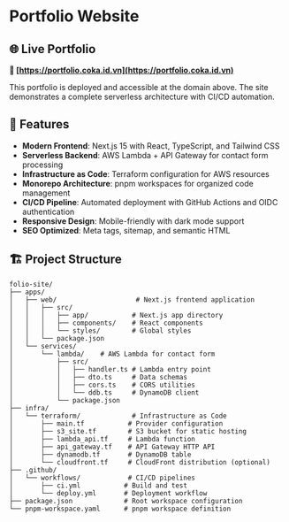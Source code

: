 # Portfolio Website

## 🌐 Live Portfolio

**🔗 [https://portfolio.coka.id.vn](https://portfolio.coka.id.vn)**

This portfolio is deployed and accessible at the domain above. The site demonstrates a complete serverless architecture with CI/CD automation.

## 🚀 Features

- **Modern Frontend**: Next.js 15 with React, TypeScript, and Tailwind CSS
- **Serverless Backend**: AWS Lambda + API Gateway for contact form processing
- **Infrastructure as Code**: Terraform configuration for AWS resources
- **Monorepo Architecture**: pnpm workspaces for organized code management
- **CI/CD Pipeline**: Automated deployment with GitHub Actions and OIDC authentication
- **Responsive Design**: Mobile-friendly with dark mode support
- **SEO Optimized**: Meta tags, sitemap, and semantic HTML

## 🏗️ Project Structure

```
folio-site/
├── apps/
│   ├── web/                    # Next.js frontend application
│   │   ├── src/
│   │   │   ├── app/           # Next.js app directory
│   │   │   ├── components/    # React components
│   │   │   └── styles/        # Global styles
│   │   └── package.json
│   └── services/
│       └── lambda/    # AWS Lambda for contact form
│           ├── src/
│           │   ├── handler.ts # Lambda entry point
│           │   ├── dto.ts     # Data schemas
│           │   ├── cors.ts    # CORS utilities
│           │   └── ddb.ts     # DynamoDB client
│           └── package.json
├── infra/
│   └── terraform/             # Infrastructure as Code
│       ├── main.tf           # Provider configuration
│       ├── s3_site.tf        # S3 bucket for static hosting
│       ├── lambda_api.tf     # Lambda function
│       ├── api_gateway.tf    # API Gateway HTTP API
│       ├── dynamodb.tf       # DynamoDB table
│       └── cloudfront.tf     # CloudFront distribution (optional)
├── .github/
│   └── workflows/            # CI/CD pipelines
│       ├── ci.yml           # Build and test
│       └── deploy.yml       # Deployment workflow
├── package.json             # Root workspace configuration
└── pnpm-workspace.yaml      # pnpm workspace definition

```
